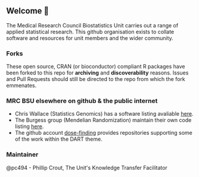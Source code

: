 ## Welcome 👋

The Medical Research Council Biostatistics Unit carries out a range of applied statistical research. This github organisation exists to collate software and resources for unit members and the wider community. 

### Forks
These open source, CRAN (or bioconductor) compliant R packages have been forked to this repo for **archiving** and **discoverability** reasons. Issues and Pull Requests should still be directed to the repo from which the fork emmenates.

### MRC BSU elsewhere on github & the public internet

- Chris Wallace (Statistics Genomics) has a software listing avaliable [here](https://chr1swallace.github.io/code/).
- The Burgess group (Mendelian Randomization) maintain their own code listing [here](https://mendelianrandomization.com/index.php/software-code).
- The github account [dose-finding](https://github.com/dose-finding) provides repositories supporting some of the work within the DART theme.

### Maintainer
@pc494 - Phillip Crout, The Unit's Knowledge Transfer Facilitator
<!--

**Here are some ideas to get you started:**

🙋‍♀️ A short introduction - what is your organization all about?
🌈 Contribution guidelines - how can the community get involved?
👩‍💻 Useful resources - where can the community find your docs? Is there anything else the community should know?
🍿 Fun facts - what does your team eat for breakfast?
🧙 Remember, you can do mighty things with the power of [Markdown](https://docs.github.com/github/writing-on-github/getting-started-with-writing-and-formatting-on-github/basic-writing-and-formatting-syntax)
-->
